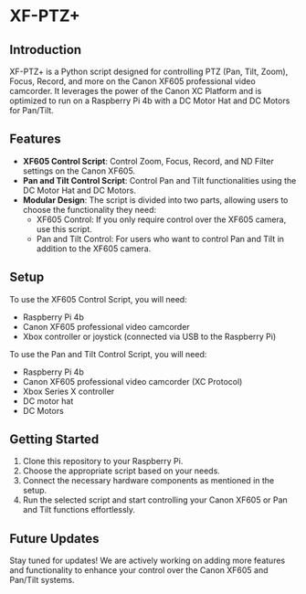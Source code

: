 # XF-PTZ+

## Introduction
XF-PTZ+ is a Python script designed for controlling PTZ (Pan, Tilt, Zoom), Focus, Record, and more on the Canon XF605 professional video camcorder. It leverages the power of the Canon XC Platform and is optimized to run on a Raspberry Pi 4b with a DC Motor Hat and DC Motors for Pan/Tilt.

## Features
- **XF605 Control Script**: Control Zoom, Focus, Record, and ND Filter settings on the Canon XF605.
- **Pan and Tilt Control Script**: Control Pan and Tilt functionalities using the DC Motor Hat and DC Motors.
- **Modular Design**: The script is divided into two parts, allowing users to choose the functionality they need:
  - XF605 Control: If you only require control over the XF605 camera, use this script.
  - Pan and Tilt Control: For users who want to control Pan and Tilt in addition to the XF605 camera.

## Setup
To use the XF605 Control Script, you will need:
- Raspberry Pi 4b
- Canon XF605 professional video camcorder
- Xbox controller or joystick (connected via USB to the Raspberry Pi)

To use the Pan and Tilt Control Script, you will need:
- Raspberry Pi 4b
- Canon XF605 professional video camcorder (XC Protocol)
- Xbox Series X controller
- DC motor hat
- DC Motors

## Getting Started
1. Clone this repository to your Raspberry Pi.
2. Choose the appropriate script based on your needs.
3. Connect the necessary hardware components as mentioned in the setup.
4. Run the selected script and start controlling your Canon XF605 or Pan and Tilt functions effortlessly.

## Future Updates
Stay tuned for updates! We are actively working on adding more features and functionality to enhance your control over the Canon XF605 and Pan/Tilt systems.
